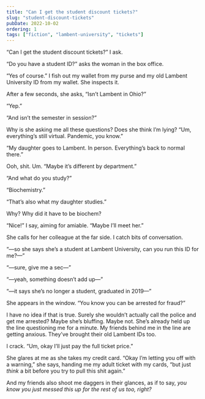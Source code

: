 ```yaml
---
title: "Can I get the student discount tickets?"
slug: "student-discount-tickets"
pubDate: 2022-10-02
ordering: 1
tags: ["fiction", "lambent-university", "tickets"]
---
```


“Can I get the student discount tickets?” I ask.

“Do you have a student ID?” asks the woman in the box office.

“Yes of course.” I fish out my wallet from my purse and my old Lambent University ID from my wallet. She inspects it.

After a few seconds, she asks, “Isn’t Lambent in Ohio?”

“Yep.”

“And isn’t the semester in session?”

Why is she asking me all these questions? Does she think I’m lying? “Um, everything’s still virtual. Pandemic, you know.”

“My daughter goes to Lambent. In person. Everything’s back to normal there.”

Ooh, shit. Um. “Maybe it’s different by department.”

“And what do you study?”

“Biochemistry.”

“That’s also what my daughter studies.”

Why? Why did it have to be biochem?

“Nice!” I say, aiming for amiable. “Maybe I’ll meet her.”

She calls for her colleague at the far side. I catch bits of conversation.

“—so she says she’s a student at Lambent University, can you run this ID for me?—”

“—sure, give me a sec—”

“—yeah, something doesn’t add up—”

“—it says she’s no longer a student, graduated in 2019—”

She appears in the window. “You know you can be arrested for fraud?”

I have no idea if that is true. Surely she wouldn’t actually call the police and get me arrested? Maybe she’s bluffing. Maybe not. She’s already held up the line questioning me for a minute. My friends behind me in the line are getting anxious. They’ve brought their old Lambent IDs too.

I crack. “Um, okay I’ll just pay the full ticket price.”

She glares at me as she takes my credit card. “Okay I’m letting you off with a warning,” she says, handing me my adult ticket with my cards, “but just _think_ a bit before you try to pull this shit again.”

And my friends also shoot me daggers in their glances, as if to say, _you know you just messed this up for the rest of us too, right?_